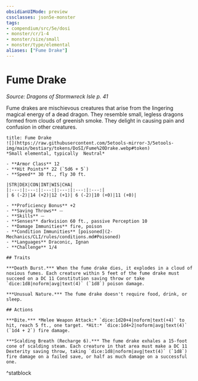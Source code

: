 ```yaml
---
obsidianUIMode: preview
cssclasses: json5e-monster
tags:
- compendium/src/5e/dosi
- monster/cr/1-4
- monster/size/small
- monster/type/elemental
aliases: ["Fume Drake"]
---
```

# Fume Drake
*Source: Dragons of Stormwreck Isle p. 41*  

Fume drakes are mischievous creatures that arise from the lingering magical energy of a dead dragon. They resemble small, legless dragons formed from clouds of greenish smoke. They delight in causing pain and confusion in other creatures.

```ad-statblock
title: Fume Drake
![](https://raw.githubusercontent.com/5etools-mirror-3/5etools-img/main/bestiary/tokens/DoSI/Fume%20Drake.webp#token)
*Small elemental, typically  Neutral*

- **Armor Class** 12
- **Hit Points** 22 (`5d6 + 5`)
- **Speed** 30 ft., fly 30 ft.

|STR|DEX|CON|INT|WIS|CHA|
|:---:|:---:|:---:|:---:|:---:|:---:|
| 6 (-2)|14 (+2)|12 (+1)| 6 (-2)|10 (+0)|11 (+0)|

- **Proficiency Bonus** +2
- **Saving Throws** ⏤
- **Skills** ⏤
- **Senses** darkvision 60 ft., passive Perception 10
- **Damage Immunities** fire, poison
- **Condition Immunities** [poisoned](2-Mechanics/CLI/rules/conditions.md#Poisoned)
- **Languages** Draconic, Ignan
- **Challenge** 1/4

## Traits

***Death Burst.*** When the fume drake dies, it explodes in a cloud of noxious fumes. Each creature within 5 feet of the fume drake must succeed on a DC 11 Constitution saving throw or take `dice:1d8|noform|avg|text(4)` (`1d8`) poison damage.

***Unusual Nature.*** The fume drake doesn't require food, drink, or sleep.

## Actions

***Bite.*** *Melee Weapon Attack:* `dice:1d20+4|noform|text(+4)` to hit, reach 5 ft., one target. *Hit:* `dice:1d4+2|noform|avg|text(4)` (`1d4 + 2`) fire damage.

***Scalding Breath (Recharge 6).*** The fume drake exhales a 15-foot cone of scalding steam. Each creature in that area must make a DC 11 Dexterity saving throw, taking `dice:1d8|noform|avg|text(4)` (`1d8`) fire damage on a failed save, or half as much damage on a successful one.
```
^statblock